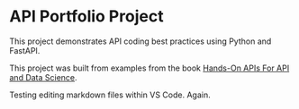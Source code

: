 # API Portfolio Project
This project demonstrates API coding best practices using Python and FastAPI.

This project was built from examples from the book 
 [Hands-On APIs For API and Data Science](https://handsonapibook.com/).


 Testing editing markdown files within VS Code. Again. 